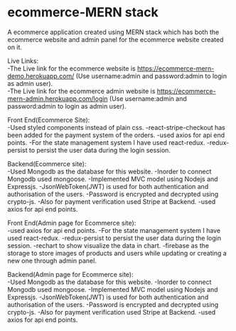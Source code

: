 # ecommerce-MERN stack
A ecommerce application created using MERN stack which has both the ecommerce website and admin panel for the ecommerce website created on it.

Live Links:\
-The Live link for the ecommerce website is https://ecommerce-mern-demo.herokuapp.com/ (Use username:admin and password:admin to login as admin user).\
-The Live link for the ecommerce admin website is https://ecommerce-mern-admin.herokuapp.com/login (Use username:admin and password:admin to login as admin user).

Front End(Ecommerce Site):\
-Used styled components instead of plain css.
-react-stripe-checkout has been added for the payment system of the orders.
-used axios for api end points.
-For the state management system I have used react-redux.
-redux-persist to persist the user data during the login session.


Backend(Ecommerce site):\
-Used Mongodb as the database for this website.
-Inorder to connect Mongodb used mongoose.
-Implemented MVC model using Nodejs and Expressjs.
-JsonWebToken(JWT) is used for both authentication and authorisation of the users.
-Password is encrypted and decrypted using crypto-js.
-Also for payment verification used Stripe at Backend.
-used axios for api end points.

Front End(Admin page for Ecommerce site):\
-used axios for api end points.
-For the state management system I have used react-redux.
-redux-persist to persist the user data during the login session.
-rechart to show visualize the data in chart.
-firebase as the storage to store images of products and users while updating or creating a new one through admin panel.

Backend(Admin page for Ecommerce site):\
-Used Mongodb as the database for this website.
-Inorder to connect Mongodb used mongoose.
-Implemented MVC model using Nodejs and Expressjs.
-JsonWebToken(JWT) is used for both authentication and authorisation of the users.
-Password is encrypted and decrypted using crypto-js.
-Also for payment verification used Stripe at Backend.
-used axios for api end points.

